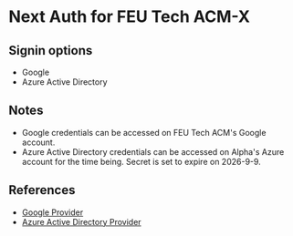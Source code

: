 # Next Auth for FEU Tech ACM-X

## Signin options

- Google
- Azure Active Directory

## Notes

- Google credentials can be accessed on FEU Tech ACM's Google account.
- Azure Active Directory credentials can be accessed on Alpha's Azure account for the time being. Secret is set to expire on 2026-9-9.

## References

- [Google Provider](https://next-auth.js.org/providers/google)
- [Azure Active Directory Provider](https://next-auth.js.org/providers/azure-ad)
